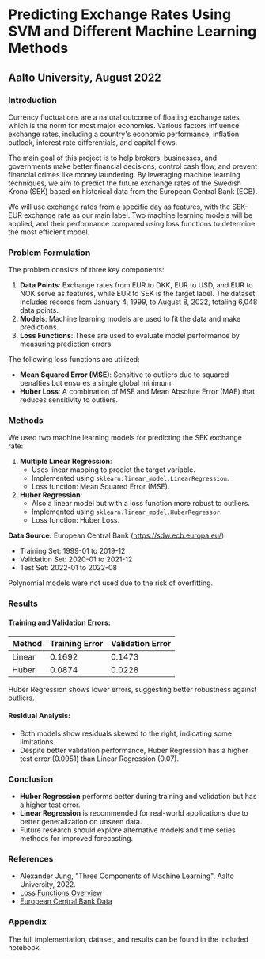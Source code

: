 # Predicting Exchange Rates Using SVM and Different Machine Learning Methods

## Aalto University, August 2022

### Introduction
Currency fluctuations are a natural outcome of floating exchange rates, which is the norm for most major economies. Various factors influence exchange rates, including a country's economic performance, inflation outlook, interest rate differentials, and capital flows.

The main goal of this project is to help brokers, businesses, and governments make better financial decisions, control cash flow, and prevent financial crimes like money laundering. By leveraging machine learning techniques, we aim to predict the future exchange rates of the Swedish Krona (SEK) based on historical data from the European Central Bank (ECB).

We will use exchange rates from a specific day as features, with the SEK-EUR exchange rate as our main label. Two machine learning models will be applied, and their performance compared using loss functions to determine the most efficient model.

### Problem Formulation
The problem consists of three key components:
1. **Data Points**: Exchange rates from EUR to DKK, EUR to USD, and EUR to NOK serve as features, while EUR to SEK is the target label. The dataset includes records from January 4, 1999, to August 8, 2022, totaling 6,048 data points.
2. **Models**: Machine learning models are used to fit the data and make predictions.
3. **Loss Functions**: These are used to evaluate model performance by measuring prediction errors.

The following loss functions are utilized:
- **Mean Squared Error (MSE)**: Sensitive to outliers due to squared penalties but ensures a single global minimum.
- **Huber Loss**: A combination of MSE and Mean Absolute Error (MAE) that reduces sensitivity to outliers.

### Methods
We used two machine learning models for predicting the SEK exchange rate:
1. **Multiple Linear Regression**: 
   - Uses linear mapping to predict the target variable.
   - Implemented using `sklearn.linear_model.LinearRegression`.
   - Loss function: Mean Squared Error (MSE).
2. **Huber Regression**:
   - Also a linear model but with a loss function more robust to outliers.
   - Implemented using `sklearn.linear_model.HuberRegressor`.
   - Loss function: Huber Loss.

**Data Source:** European Central Bank (https://sdw.ecb.europa.eu/)
- Training Set: 1999-01 to 2019-12
- Validation Set: 2020-01 to 2021-12
- Test Set: 2022-01 to 2022-08

Polynomial models were not used due to the risk of overfitting.

### Results
#### Training and Validation Errors:
| Method  | Training Error | Validation Error |
|---------|---------------|-----------------|
| Linear  | 0.1692        | 0.1473          |
| Huber   | 0.0874        | 0.0228          |

Huber Regression shows lower errors, suggesting better robustness against outliers.

#### Residual Analysis:
- Both models show residuals skewed to the right, indicating some limitations.
- Despite better validation performance, Huber Regression has a higher test error (0.0951) than Linear Regression (0.07).

### Conclusion
- **Huber Regression** performs better during training and validation but has a higher test error.
- **Linear Regression** is recommended for real-world applications due to better generalization on unseen data.
- Future research should explore alternative models and time series methods for improved forecasting.

### References
- Alexander Jung, "Three Components of Machine Learning", Aalto University, 2022.
- [Loss Functions Overview](https://www.numpyninja.com/amp/loss-functions-when-to-use-which-one)
- [European Central Bank Data](https://sdw.ecb.europa.eu/)

### Appendix
The full implementation, dataset, and results can be found in the included notebook.
